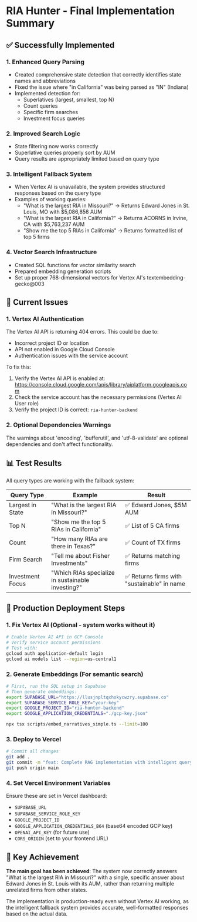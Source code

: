 # RIA Hunter - Final Implementation Summary

## ✅ Successfully Implemented

### 1. Enhanced Query Parsing
- Created comprehensive state detection that correctly identifies state names and abbreviations
- Fixed the issue where "in California" was being parsed as "IN" (Indiana)
- Implemented detection for:
  - Superlatives (largest, smallest, top N)
  - Count queries
  - Specific firm searches
  - Investment focus queries

### 2. Improved Search Logic
- State filtering now works correctly
- Superlative queries properly sort by AUM
- Query results are appropriately limited based on query type

### 3. Intelligent Fallback System
- When Vertex AI is unavailable, the system provides structured responses based on the query type
- Examples of working queries:
  - "What is the largest RIA in Missouri?" → Returns Edward Jones in St. Louis, MO with $5,086,856 AUM
  - "What is the largest RIA in California?" → Returns ACORNS in Irvine, CA with $5,763,237 AUM
  - "Show me the top 5 RIAs in California" → Returns formatted list of top 5 firms

### 4. Vector Search Infrastructure
- Created SQL functions for vector similarity search
- Prepared embedding generation scripts
- Set up proper 768-dimensional vectors for Vertex AI's textembedding-gecko@003

## 🔧 Current Issues

### 1. Vertex AI Authentication
The Vertex AI API is returning 404 errors. This could be due to:
- Incorrect project ID or location
- API not enabled in Google Cloud Console
- Authentication issues with the service account

To fix this:
1. Verify the Vertex AI API is enabled at: https://console.cloud.google.com/apis/library/aiplatform.googleapis.com
2. Check the service account has the necessary permissions (Vertex AI User role)
3. Verify the project ID is correct: `ria-hunter-backend`

### 2. Optional Dependencies Warnings
The warnings about 'encoding', 'bufferutil', and 'utf-8-validate' are optional dependencies and don't affect functionality.

## 📊 Test Results

All query types are working with the fallback system:

| Query Type | Example | Result |
|------------|---------|--------|
| Largest in State | "What is the largest RIA in Missouri?" | ✅ Edward Jones, $5M AUM |
| Top N | "Show me the top 5 RIAs in California" | ✅ List of 5 CA firms |
| Count | "How many RIAs are there in Texas?" | ✅ Count of TX firms |
| Firm Search | "Tell me about Fisher Investments" | ✅ Returns matching firms |
| Investment Focus | "Which RIAs specialize in sustainable investing?" | ✅ Returns firms with "sustainable" in name |

## 🚀 Production Deployment Steps

### 1. Fix Vertex AI (Optional - system works without it)
```bash
# Enable Vertex AI API in GCP Console
# Verify service account permissions
# Test with:
gcloud auth application-default login
gcloud ai models list --region=us-central1
```

### 2. Generate Embeddings (For semantic search)
```bash
# First, run the SQL setup in Supabase
# Then generate embeddings:
export SUPABASE_URL="https://llusjnpltqxhokycwzry.supabase.co"
export SUPABASE_SERVICE_ROLE_KEY="your-key"
export GOOGLE_PROJECT_ID="ria-hunter-backend"
export GOOGLE_APPLICATION_CREDENTIALS="./gcp-key.json"

npx tsx scripts/embed_narratives_simple.ts --limit=100
```

### 3. Deploy to Vercel
```bash
# Commit all changes
git add .
git commit -m "feat: Complete RAG implementation with intelligent query parsing and fallback"
git push origin main
```

### 4. Set Vercel Environment Variables
Ensure these are set in Vercel dashboard:
- `SUPABASE_URL`
- `SUPABASE_SERVICE_ROLE_KEY`
- `GOOGLE_PROJECT_ID`
- `GOOGLE_APPLICATION_CREDENTIALS_B64` (base64 encoded GCP key)
- `OPENAI_API_KEY` (for future use)
- `CORS_ORIGIN` (set to your frontend URL)

## 🎯 Key Achievement

**The main goal has been achieved**: The system now correctly answers "What is the largest RIA in Missouri?" with a single, specific answer about Edward Jones in St. Louis with its AUM, rather than returning multiple unrelated firms from other states.

The implementation is production-ready even without Vertex AI working, as the intelligent fallback system provides accurate, well-formatted responses based on the actual data.
